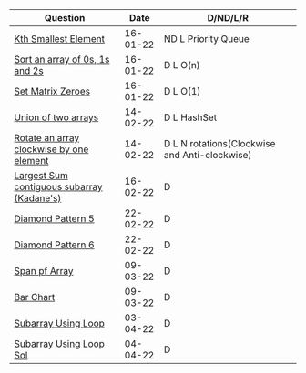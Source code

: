 | Question      | Date | D/ND/L/R |
| ----------- | ----------- | ----------- |
| [Kth Smallest Element](https://practice.geeksforgeeks.org/problems/kth-smallest-element5635/1#)      | 16-01-22       | ND L Priority Queue |
| [Sort an array of 0s, 1s and 2s](https://practice.geeksforgeeks.org/problems/sort-an-array-of-0s-1s-and-2s4231/1)      | 16-01-22       | D L O(n) |
| [Set Matrix Zeroes](https://practice.geeksforgeeks.org/problems/sort-an-array-of-0s-1s-and-2s4231/1)      | 16-01-22       | D L O(1) |
| [Union of two arrays](https://practice.geeksforgeeks.org/problems/union-of-two-arrays3538/1#)      | 14-02-22       | D L HashSet |
| [Rotate an array clockwise by one element](https://practice.geeksforgeeks.org/problems/cyclically-rotate-an-array-by-one2614/1#)      | 14-02-22       | D L N rotations(Clockwise and Anti-clockwise) |
| [Largest Sum contiguous subarray (Kadane's)](https://practice.geeksforgeeks.org/problems/kadanes-algorithm-1587115620/1)      | 16-02-22       | D  |
| [Diamond Pattern 5](https://nados.io/question/pattern-5)      | 22-02-22       | D  |
| [Diamond Pattern 6](https://nados.io/question/pattern-6?zen=true)      | 22-02-22       | D  |
| [Span pf Array](https://nados.io/question/span-of-array)      | 09-03-22       | D  |
| [Bar Chart](https://nados.io/question/bar-chart?zen=true)      | 09-03-22       | D  |
| [Subarray Using Loop](https://nados.io/question/subarray-problem?zen=true)      | 03-04-22       | D  |
| [Subarray Using Loop](https://nados.io/question/matrix-multiplication?zen=true) [Sol](https://github.com/satanpr/DSA45/blob/main/MatrixMultiplication.java)      | 04-04-22       | D  |
